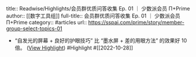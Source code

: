 title:: Readwise/Highlights/会员群优质问答收集 Ep. 01 ｜ 少数派会员 Π+Prime
author:: [[数字工具组]]
full-title:: 会员群优质问答收集 Ep. 01 ｜ 少数派会员 Π+Prime
category:: #articles
url:: https://sspai.com/prime/story/member-group-select-topics-01
- “自发光的屏幕 + 良好的护眼技巧” 比 “墨水屏 + 差的用眼方法” 的效果好 10 倍。 ([View Highlight](https://read.readwise.io/read/01ggeh86dwp2mhgmyazrnsymwc)) #Highlight #[[2022-10-28]]